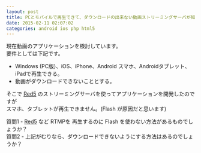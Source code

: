 ```yaml
---
layout: post
title: PCとモバイルで再生できて、ダウンロードの出来ない動画ストリーミングサーバが知りたい
date: 2015-02-11 02:07:02
categories: android ios php html5
---
```

<p>現在動画のアプリケーションを検討しています。<br>
要件としては下記です。</p>

<ul>
<li>Windows (PC版)、iOS、iPhone、Android スマホ、Androidタブレット、iPadで再生できる。</li>
<li>動画がダウンロードできないこととする。</li>
</ul>

<p>そこで <a href="https://code.google.com/p/red5/" rel="nofollow">Red5</a> のストリーミングサーバを使ってアプリケーションを開発したのですが<br>
スマホ、タブレットが再生できません。(Flash が原因だと思います)</p>

<p>質問1 - <a href="https://code.google.com/p/red5/" rel="nofollow">Red5</a> など RTMPを 再生するのに Flash を使わない方法があるものでしょうか？<br>
質問2 - 上記がむりなら、ダウンロードできないようにする方法はあるのでしょうか？</p>
